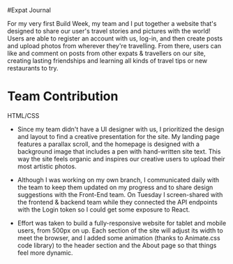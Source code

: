 #Expat Journal

For my very first Build Week, my team and I put together a website that's designed to share our user's travel stories and pictures with the world! Users are able to register an account with us, log-in, and then create posts and upload photos from wherever they're travelling. From there, users can like and comment on posts from other expats & travellers on our site, creating lasting friendships and learning all kinds of travel tips or new restaurants to try.

# Team Contribution

HTML/CSS

- Since my team didn't have a UI designer with us, I prioritized the design and layout to find a creative presentation for the site. My landing page features a parallax scroll, and the homepage is designed with a background image that includes a pen with hand-written site text. This way the site feels organic and inspires our creative users to upload their most artistic photos.

- Although I was working on my own branch, I communicated daily with the team to keep them updated on my progress and to share design suggestions with the Front-End team. On Tuesday I screen-shared with the frontend & backend team while they connected the API endpoints with the Login token so I could get some exposure to React.

- Effort was taken to build a fully-responsive website for tablet and mobile users, from 500px on up. Each section of the site will adjust its width to meet the browser, and I added some animation (thanks to Animate.css code library) to the header section and the About page so that things feel more dynamic.